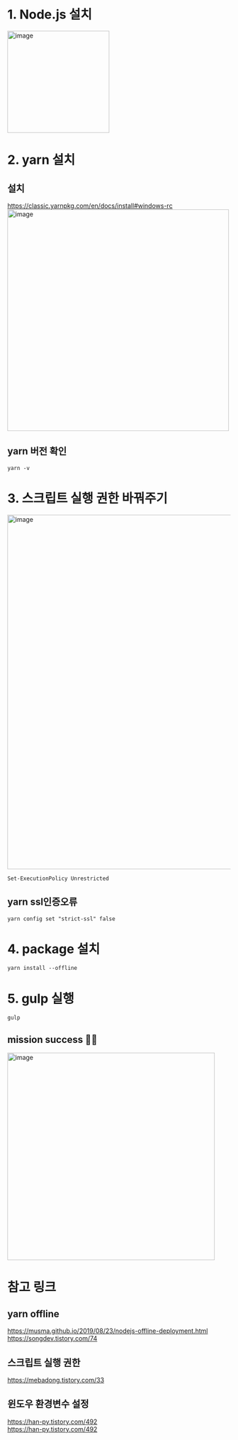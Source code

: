 # 1. Node.js 설치
[<img width="230" alt="image" src="https://user-images.githubusercontent.com/99169513/233813960-e185a2b9-fc36-46b4-a569-0e1397d2905b.png">](https://nodejs.org/ko) <br>


# 2. yarn 설치

  ##  설치 
  https://classic.yarnpkg.com/en/docs/install#windows-rc <br>
  <img width="500" alt="image" src="https://user-images.githubusercontent.com/99169513/233813941-eb9e976b-e6ee-48cd-816c-c777c5eb70ae.png">

  ## yarn 버전 확인
  ```
  yarn -v
  ```
  
# 3. 스크립트 실행 권한 바꿔주기
<img width="800" alt="image" src="https://user-images.githubusercontent.com/99169513/233814113-a9e20286-12e3-4165-b53d-e4628f5e4eff.png">

  ```
  Set-ExecutionPolicy Unrestricted
  ```
  ## yarn ssl인증오류 
  ```
  yarn config set "strict-ssl" false
  ```
  
# 4. package 설치
```
yarn install --offline
```

# 5. gulp 실행
```
gulp
```
  ## mission success 👍🏻
  <img width="468" alt="image" src="https://user-images.githubusercontent.com/99169513/233814540-f909bb31-764e-4b3d-a418-0a8e8cccbd3b.png">


# 참고 링크

## yarn offline
https://musma.github.io/2019/08/23/nodejs-offline-deployment.html <br>
https://songdev.tistory.com/74

## 스크립트 실행 권한
https://mebadong.tistory.com/33

## 윈도우 환경변수 설정
https://han-py.tistory.com/492 <br>
https://han-py.tistory.com/492 <br>


